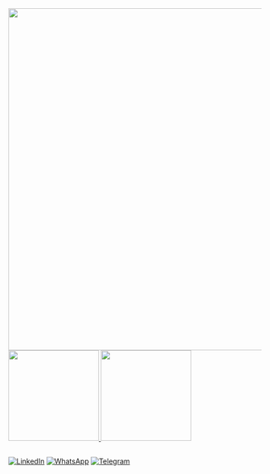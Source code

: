 <a href="https://celli.dev" target="_blank">
  <img width="680em" src="https://lusca.me/img/git.gif"/>
</a>
<div>
<a href="https://celli.dev">
<img height="180em" src="https://github-readme-stats.vercel.app/api?username=lucascelli&layout=compact&langs_count=7&theme=algolia&locale=pt-br"/>
<img height="180em" src="https://github-readme-stats.vercel.app/api/top-langs/?username=lucascelli&show_icons=true&theme=algolia&include_all_commits=true&count_private=true&locale=pt-br"/>
</div>

##

[![LinkedIn](https://img.shields.io/badge/LinkedIn-0077B5?style=for-the-badge&logo=linkedin&logoColor=white)](https://www.linkedin.com/in/lucascelli/)
[![WhatsApp](https://img.shields.io/badge/WhatsApp-25D366?style=for-the-badge&logo=whatsapp&logoColor=white)](https://wa.me/message/M4HXPYCLJGAZC1)
[![Telegram](https://img.shields.io/badge/Telegram-2CA5E0?style=for-the-badge&logo=telegram&logoColor=white)](https://t.me/lucascelli)
